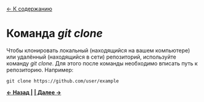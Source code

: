 [<- К содержанию](./readme.md)

# Команда _git clone_

Чтобы клонировать локальный (находящийся на вашем компьютере) или удалённый (находящийся в сети) репозиторий, используйте команду _git clone_. Для этого после команды необходимо вписать путь к репозиторию. Например:

```bash-
git clone https://github.com/user/example
```

[**<- Назад |**](./commit.md "Команда git commit") [**| Далее ->**](./fetch.md "Команда git fetch")